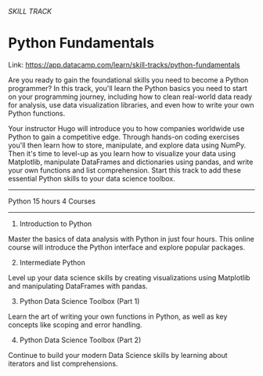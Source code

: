*SKILL TRACK*

# Python Fundamentals

Link: https://app.datacamp.com/learn/skill-tracks/python-fundamentals

Are you ready to gain the foundational skills you need to become a Python programmer? In this track, you'll learn the Python basics you need to start on your programming journey, including how to clean real-world data ready for analysis, use data visualization libraries, and even how to write your own Python functions.

Your instructor Hugo will introduce you to how companies worldwide use Python to gain a competitive edge. Through hands-on coding exercises you'll then learn how to store, manipulate, and explore data using NumPy. Then it's time to level-up as you learn how to visualize your data using Matplotlib, manipulate DataFrames and dictionaries using pandas, and write your own functions and list comprehension. Start this track to add these essential Python skills to your data science toolbox.

---

Python
15 hours
4 Courses

---

1. Introduction to Python

Master the basics of data analysis with Python in just four hours. This online course will introduce the Python interface and explore popular packages.

2. Intermediate Python

Level up your data science skills by creating visualizations using Matplotlib and manipulating DataFrames with pandas.

3. Python Data Science Toolbox (Part 1)

Learn the art of writing your own functions in Python, as well as key concepts like scoping and error handling.

4. Python Data Science Toolbox (Part 2)

Continue to build your modern Data Science skills by learning about iterators and list comprehensions.
